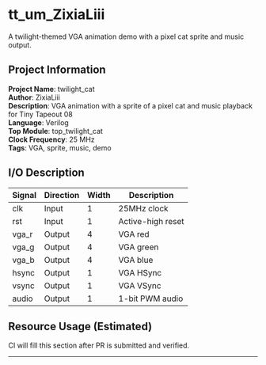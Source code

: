 # tt_um_ZixiaLiii

A twilight-themed VGA animation demo with a pixel cat sprite and music output.

## Project Information

**Project Name**: twilight_cat  
**Author**: ZixiaLiii  
**Description**: VGA animation with a sprite of a pixel cat and music playback for Tiny Tapeout 08  
**Language**: Verilog  
**Top Module**: top_twilight_cat  
**Clock Frequency**: 25 MHz  
**Tags**: VGA, sprite, music, demo

## I/O Description

| Signal | Direction | Width | Description            |
|--------|-----------|--------|------------------------|
| clk    | Input     | 1      | 25MHz clock            |
| rst    | Input     | 1      | Active-high reset      |
| vga_r  | Output    | 4      | VGA red                |
| vga_g  | Output    | 4      | VGA green              |
| vga_b  | Output    | 4      | VGA blue               |
| hsync  | Output    | 1      | VGA HSync              |
| vsync  | Output    | 1      | VGA VSync              |
| audio  | Output    | 1      | 1-bit PWM audio        |

## Resource Usage (Estimated)

CI will fill this section after PR is submitted and verified.

---
